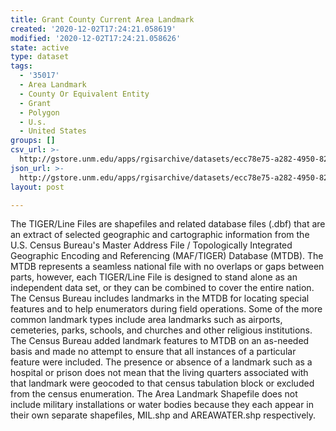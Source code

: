 ```yaml
---
title: Grant County Current Area Landmark
created: '2020-12-02T17:24:21.058619'
modified: '2020-12-02T17:24:21.058626'
state: active
type: dataset
tags:
  - '35017'
  - Area Landmark
  - County Or Equivalent Entity
  - Grant
  - Polygon
  - U.s.
  - United States
groups: []
csv_url: >-
  http://gstore.unm.edu/apps/rgisarchive/datasets/ecc78e75-a282-4950-82f5-03a6a05c87aa/tl_2010_35017_arealm.derived.csv
json_url: >-
  http://gstore.unm.edu/apps/rgisarchive/datasets/ecc78e75-a282-4950-82f5-03a6a05c87aa/tl_2010_35017_arealm.derived.json
layout: post

---
```

The TIGER/Line Files are shapefiles and related database files (.dbf) that are an extract of selected geographic and cartographic information from the U.S. Census Bureau's Master Address File / Topologically Integrated Geographic Encoding and Referencing (MAF/TIGER) Database (MTDB).  The MTDB represents a seamless national file with no overlaps or gaps between parts, however, each TIGER/Line File is designed to stand alone as an independent data set, or they can be combined to cover the entire nation.  The Census Bureau includes landmarks in the MTDB for locating special features and to help enumerators during field operations.  Some of the more common landmark types include area landmarks such as airports, cemeteries, parks, schools, and churches and other religious institutions.  The Census Bureau added landmark features to MTDB on an as-needed basis and made no attempt to ensure that all instances of a particular feature were included.  The presence or absence of a landmark such as a hospital or prison does not mean that the living quarters associated with that landmark were geocoded to that census tabulation block or excluded from the census enumeration.  The Area Landmark Shapefile does not include military installations or water bodies because they each appear in their own separate shapefiles, MIL.shp and AREAWATER.shp respectively.  

